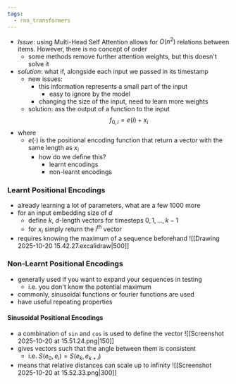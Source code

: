 ```yaml
---
tags:
  - rnn_transformers
---
```

- *Issue*: using Multi-Head Self Attention allows for $O(n^2)$ relations between items. However, there is no concept of order
	- some methods remove further attention weights, but this doesn't solve it
- *solution*: what if, alongside each input we passed in its timestamp
	- new issues:
		- this information represents a small part of the input
			- easy to ignore by the model
		- changing the size of the input, need to learn more weights
	- solution: ass the output of a function to the input
$$
f_{0,i} = e(i)+x_i
$$
- where
	- $e(\cdot)$ is the positional encoding function that return a vector with the same length as $x_i$
		- how do we define this?
			- learnt encodings
			- non-learnt encodings
### Learnt Positional Encodings
- already learning a lot of parameters, what are a few 1000 more
- for an input embedding size of $d$
	- define $k$, $d$-length vectors for timesteps $0,1,...,k-1$
	- for $x_i$ simply return the $i^{th}$ vector
- requires knowing the maximum of a sequence beforehand
![[Drawing 2025-10-20 15.42.27.excalidraw|500]]
### Non-Learnt Positional Encodings
- generally used if you want to expand your sequences in testing
	- i.e. you don't know the potential maximum
- commonly, sinusoidal functions or fourier functions are used
- have useful repeating properties
#### Sinusoidal Positional Encodings
- a combination of `sin` and `cos` is used to define the vector
![[Screenshot 2025-10-20 at 15.51.24.png|150]]
- gives vectors such that the angle between them is consistent
	- i.e. $S(e_0, e_i) = S(e_k, e_{k+i})$
- means that relative distances can scale up to infinity
![[Screenshot 2025-10-20 at 15.52.33.png|300]]